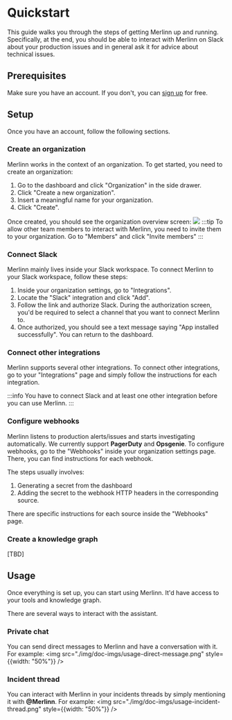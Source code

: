 # Quickstart

This guide walks you through the steps of getting Merlinn up and running. Specifically, at the end, you should be able to interact with Merlinn on Slack about your production issues and in general ask it for advice about technical issues.

## Prerequisites

Make sure you have an account. If you don't, you can [sign up](https://app.merlinn.co/) for free.

## Setup

Once you have an account, follow the following sections.

### Create an organization

Merlinn works in the context of an organization. To get started, you need to create an organization:

1. Go to the dashboard and click "Organization" in the side drawer.
2. Click "Create a new organization".
3. Insert a meaningful name for your organization.
4. Click "Create".

Once created, you should see the organization overview screen:
<img src="./img/doc-imgs/organization-overview.png" />
:::tip
To allow other team members to interact with Merlinn, you need to invite them to your organization. Go to "Members" and click "Invite members"
:::

### Connect Slack

Merlinn mainly lives inside your Slack workspace. To connect Merlinn to your Slack workspace, follow these steps:

1. Inside your organization settings, go to "Integrations".
2. Locate the "Slack" integration and click "Add".
3. Follow the link and authorize Slack. During the authorization screen, you'd be required to select a channel that you want to connect Merlinn to.
4. Once authorized, you should see a text message saying "App installed successfully". You can return to the dashboard.

### Connect other integrations

Merlinn supports several other integrations. To connect other integrations, go to your "Integrations" page and
simply follow the instructions for each integration.

:::info
You have to connect Slack and at least one other integration before you can use Merlinn.
:::

### Configure webhooks

Merlinn listens to production alerts/issues and starts investigating automatically. We currently support **PagerDuty** and **Opsgenie**.
To configure webhooks, go to the "Webhooks" inside your organization settings page. There, you can find instructions for each webhook.

The steps usually involves:

1. Generating a secret from the dashboard
2. Adding the secret to the webhook HTTP headers in the corresponding source.

There are specific instructions for each source inside the "Webhooks" page.

### Create a knowledge graph

[TBD]

## Usage

Once everything is set up, you can start using Merlinn. It'd have access to your tools and knowledge graph.

There are several ways to interact with the assistant.

### Private chat

You can send direct messages to Merlinn and have a conversation with it. For example:
<img src="./img/doc-imgs/usage-direct-message.png" style={{width: "50%"}} />

### Incident thread

You can interact with Merlinn in your incidents threads by simply mentioning it with **@Merlinn**. For example:
<img src="./img/doc-imgs/usage-incident-thread.png" style={{width: "50%"}} />
